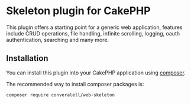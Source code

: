 # Skeleton plugin for CakePHP

This plugin offers a starting point for a generic web application, features
include CRUD operations, file handling, infinite scrolling, logging, oauth authentication, searching and many more.

## Installation

You can install this plugin into your CakePHP application using [composer](https://getcomposer.org).

The recommended way to install composer packages is:

```
composer require converalell/web-skeleton
```
